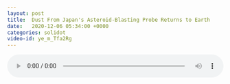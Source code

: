 ```yaml
---
layout: post
title:  Dust From Japan's Asteroid-Blasting Probe Returns to Earth
date:   2020-12-06 05:34:00 +0000
categories: solidot
video-id: ye_m_Tfa2Rg
---
```


<audio src="/assets/44934d0ca2cebbd643252d68e4edde15.mp3" style="width: 100%;" controls></audio>

